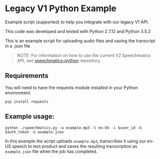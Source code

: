 # Legacy V1 Python Example

Example script (supported) to help you integrate with our legacy V1 API.

This code was developed and tested with Python 2.7.12 and Python 3.5.2   

This is an example script for uploading audio files and saving the transcript in a .json file  

> NOTE: For information on how to use the current V2 Speechmatics API,
> see [speechmatics-python](https://github.com/speechmatics/speechmatics-python) repository.


## Requirements

You will need to have the requests module installed in your Python environment.  

```
pip install requests
```

## Example usage:
```
python ./speechmatics.py -a example.mp3 -l en-US -i $user_id -k $auth_token -o example.json  
```

In this example the script uploads `example.mp3`, transcribes it using our en-US speech to text product and saves the resulting transcription as `example.json` file when the job has completed.
